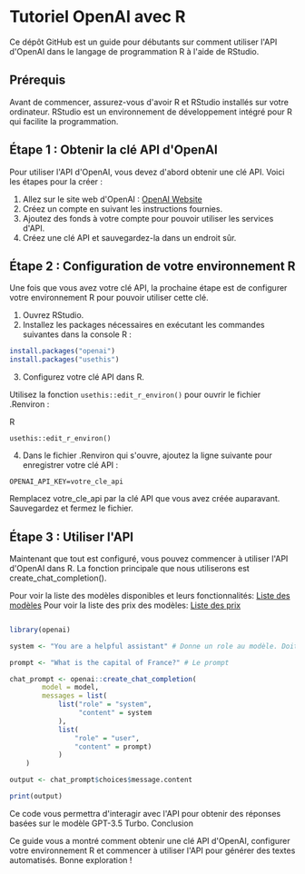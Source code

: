 # Tutoriel OpenAI avec R

Ce dépôt GitHub est un guide pour débutants sur comment utiliser l'API d'OpenAI dans le langage de programmation R à l'aide de RStudio.

## Prérequis

Avant de commencer, assurez-vous d'avoir R et RStudio installés sur votre ordinateur. RStudio est un environnement de développement intégré pour R qui facilite la programmation.

## Étape 1 : Obtenir la clé API d'OpenAI

Pour utiliser l'API d'OpenAI, vous devez d'abord obtenir une clé API. Voici les étapes pour la créer :

1. Allez sur le site web d'OpenAI : [OpenAI Website](https://www.openai.com/)
2. Créez un compte en suivant les instructions fournies.
3. Ajoutez des fonds à votre compte pour pouvoir utiliser les services d'API.
4. Créez une clé API et sauvegardez-la dans un endroit sûr.

## Étape 2 : Configuration de votre environnement R

Une fois que vous avez votre clé API, la prochaine étape est de configurer votre environnement R pour pouvoir utiliser cette clé.

1. Ouvrez RStudio.
2. Installez les packages nécessaires en exécutant les commandes suivantes dans la console R :

```R
install.packages("openai")
install.packages("usethis")
```

3. Configurez votre clé API dans R. 

Utilisez la fonction `usethis::edit_r_environ()` pour ouvrir le fichier .Renviron :

R

`usethis::edit_r_environ()`

4. Dans le fichier .Renviron qui s'ouvre, ajoutez la ligne suivante pour enregistrer votre clé API :

`OPENAI_API_KEY=votre_cle_api`

Remplacez votre_cle_api par la clé API que vous avez créée auparavant. Sauvegardez et fermez le fichier.

## Étape 3 : Utiliser l'API

Maintenant que tout est configuré, vous pouvez commencer à utiliser l'API d'OpenAI dans R. La fonction principale que nous utiliserons est create_chat_completion().

Pour voir la liste des modèles disponibles et leurs fonctionnalités: [Liste des modèles](https://platform.openai.com/docs/models)
Pour voir la liste des prix des modèles: [Liste des prix](https://openai.com/pricing)

```R

library(openai)

system <- "You are a helpful assistant" # Donne un role au modèle. Doit être clair et concis

prompt <- "What is the capital of France?" # Le prompt

chat_prompt <- openai::create_chat_completion(
        model = model,
        messages = list(
            list("role" = "system",
                 "content" = system
            ),
            list(
                "role" = "user",
                "content" = prompt)
            )
    )

output <- chat_prompt$choices$message.content

print(output)

```

Ce code vous permettra d'interagir avec l'API pour obtenir des réponses basées sur le modèle GPT-3.5 Turbo.
Conclusion

Ce guide vous a montré comment obtenir une clé API d'OpenAI, configurer votre environnement R et commencer à utiliser l'API pour générer des textes automatisés. Bonne exploration !